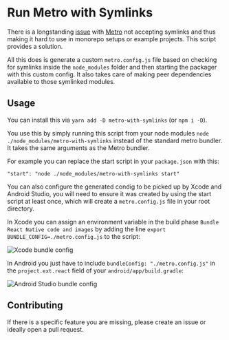 # Run Metro with Symlinks

There is a longstanding [issue](https://github.com/facebook/metro/issues/1#issuecomment-386852670) with [Metro](https://github.com/facebook/metro) not accepting symlinks and thus making it hard to use in monorepo setups or example projects. This script provides a solution. 

All this does is generate a custom `metro.config.js` file based on checking for symlinks inside the `node_modules` folder and then starting the packager with this custom config. It also takes care of making peer dependencies available to those symlinked modules. 

## Usage

You can install this via `yarn add -D metro-with-symlinks` (or `npm i -D`).

You use this by simply running this script from your node modules `node ./node_modules/metro-with-symlinks` instead of the standard metro bundler. It takes the same arguments as the Metro bundler. 

For example you can replace the start script in your `package.json` with this: 

```
"start": "node ./node_modules/metro-with-symlinks start"
```

You can also configure the generated condig to be picked up by Xcode and Android Studio, you will need to ensure it was created by using the start script at least once, which will create a `metro.config.js` file in your root directory. 

In Xcode you can assign an environment variable in the build phase `Bundle React Native code and images` by adding the line `export BUNDLE_CONFIG=./metro.config.js` to the script: 

![Xcode bundle config](https://raw.githubusercontent.com/MrLoh/metro-with-symlinks/master/assets/xcode_screenshot.png)

In Android you just have to include `bundleConfig: "./metro.config.js"` in the `project.ext.react` field of your `android/app/build.gradle`:

![Android Studio bundle config](https://github.com/MrLoh/metro-with-symlinks/raw/master/assets/androidstudio_screenshot.png)

## Contributing

If there is a specific feature you are missing, please create an issue or ideally open a pull request. 